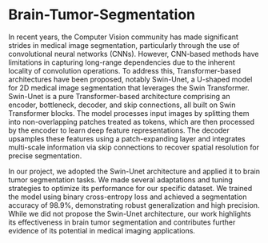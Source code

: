 # Brain-Tumor-Segmentation

In recent years, the Computer Vision community has made significant strides in medical image segmentation, particularly through the use of convolutional neural networks (CNNs). However, CNN-based methods have limitations in capturing long-range dependencies due to the inherent locality of convolution operations. To address this, Transformer-based architectures have been proposed, notably Swin-Unet, a U-shaped model for 2D medical image segmentation that leverages the Swin Transformer. Swin-Unet is a pure Transformer-based architecture comprising an encoder, bottleneck, decoder, and skip connections, all built on Swin Transformer blocks. The model processes input images by splitting them into non-overlapping patches treated as tokens, which are then processed by the encoder to learn deep feature representations. The decoder upsamples these features using a patch-expanding layer and integrates multi-scale information via skip connections to recover spatial resolution for precise segmentation.

In our project, we adopted the Swin-Unet architecture and applied it to brain tumor segmentation tasks. We made several adaptations and tuning strategies to optimize its performance for our specific dataset. We trained the model using binary cross-entropy loss and achieved a segmentation accuracy of 98.9%, demonstrating robust generalization and high precision. While we did not propose the Swin-Unet architecture, our work highlights its effectiveness in brain tumor segmentation and contributes further evidence of its potential in medical imaging applications.


